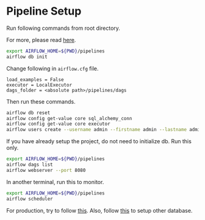 # Pipeline Setup

Run following commands from root directory.

For more, please read [here](https://airflow.apache.org/docs/apache-airflow/stable/start/local.html).

```bash
export AIRFLOW_HOME=${PWD}/pipelines
airflow db init
```
Change following in `airflow.cfg` file.
```
load_examples = False
executor = LocalExecutor
dags_folder = <absolute path>/pipelines/dags
```

Then run these commands.
```bash
airflow db reset
airflow config get-value core sql_alchemy_conn
airflow config get-value core executor
airflow users create --username admin --firstname admin --lastname admin --role Admin --email admin@admin.org
```

If you have already setup the project, do not need to initialize db. Run this only.
```bash
export AIRFLOW_HOME=${PWD}/pipelines
airflow dags list
airflow webserver --port 8080
```

In another terminal, run this to monitor.
```bash
export AIRFLOW_HOME=${PWD}/pipelines
airflow scheduler
```

For production, try to follow [this](https://airflow.apache.org/docs/apache-airflow/stable/production-deployment.html). Also, follow [this](https://airflow.apache.org/docs/apache-airflow/2.2.3/howto/set-up-database.html) to setup other database.